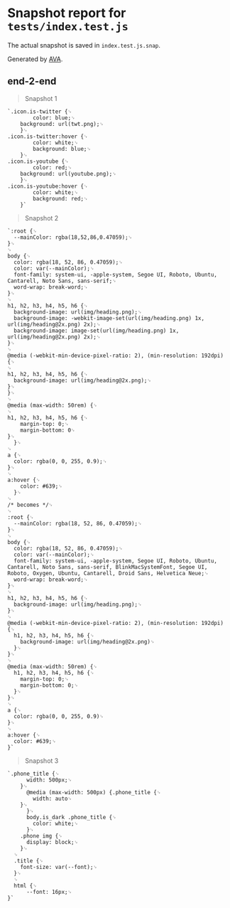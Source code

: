 # Snapshot report for `tests/index.test.js`

The actual snapshot is saved in `index.test.js.snap`.

Generated by [AVA](https://avajs.dev).

## end-2-end

> Snapshot 1

    `.icon.is-twitter {␊
            color: blue;␊
        background: url(twt.png);␊
        }␊
    .icon.is-twitter:hover {␊
            color: white;␊
            background: blue;␊
        }␊
    .icon.is-youtube {␊
            color: red;␊
        background: url(youtube.png);␊
        }␊
    .icon.is-youtube:hover {␊
            color: white;␊
            background: red;␊
        }`

> Snapshot 2

    `:root {␊
      --mainColor: rgba(18,52,86,0.47059);␊
    }␊
    ␊
    body {␊
      color: rgba(18, 52, 86, 0.47059);␊
      color: var(--mainColor);␊
      font-family: system-ui, -apple-system, Segoe UI, Roboto, Ubuntu, Cantarell, Noto Sans, sans-serif;␊
      word-wrap: break-word;␊
    }␊
    ␊
    h1, h2, h3, h4, h5, h6 {␊
      background-image: url(img/heading.png);␊
      background-image: -webkit-image-set(url(img/heading.png) 1x, url(img/heading@2x.png) 2x);␊
      background-image: image-set(url(img/heading.png) 1x, url(img/heading@2x.png) 2x);␊
    }␊
    ␊
    @media (-webkit-min-device-pixel-ratio: 2), (min-resolution: 192dpi) {␊
    ␊
    h1, h2, h3, h4, h5, h6 {␊
      background-image: url(img/heading@2x.png);␊
    }␊
    }␊
    ␊
    @media (max-width: 50rem) {␊
    ␊
    h1, h2, h3, h4, h5, h6 {␊
        margin-top: 0;␊
        margin-bottom: 0␊
    }␊
      }␊
    ␊
    a {␊
      color: rgba(0, 0, 255, 0.9);␊
    }␊
    ␊
    a:hover {␊
        color: #639;␊
      }␊
    ␊
    /* becomes */␊
    ␊
    :root {␊
      --mainColor: rgba(18, 52, 86, 0.47059);␊
    }␊
    ␊
    body {␊
      color: rgba(18, 52, 86, 0.47059);␊
      color: var(--mainColor);␊
      font-family: system-ui, -apple-system, Segoe UI, Roboto, Ubuntu, Cantarell, Noto Sans, sans-serif, BlinkMacSystemFont, Segoe UI, Roboto, Oxygen, Ubuntu, Cantarell, Droid Sans, Helvetica Neue;␊
      word-wrap: break-word;␊
    }␊
    ␊
    h1, h2, h3, h4, h5, h6 {␊
      background-image: url(img/heading.png);␊
    }␊
    ␊
    @media (-webkit-min-device-pixel-ratio: 2), (min-resolution: 192dpi) {␊
      h1, h2, h3, h4, h5, h6 {␊
        background-image: url(img/heading@2x.png)␊
      }␊
    }␊
    ␊
    @media (max-width: 50rem) {␊
      h1, h2, h3, h4, h5, h6 {␊
        margin-top: 0;␊
        margin-bottom: 0;␊
      }␊
    }␊
    ␊
    a {␊
      color: rgba(0, 0, 255, 0.9)␊
    }␊
    ␊
    a:hover {␊
      color: #639;␊
    }`

> Snapshot 3

    `.phone_title {␊
          width: 500px;␊
        }␊
          @media (max-width: 500px) {.phone_title {␊
            width: auto␊
        }␊
          }␊
          body.is_dark .phone_title {␊
            color: white;␊
          }␊
        .phone img {␊
          display: block;␊
        }␊
      ␊
      .title {␊
        font-size: var(--font);␊
      }␊
      ␊
      html {␊
          --font: 16px;␊
    }`

